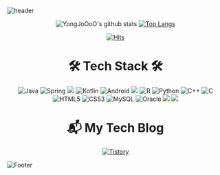 ![header](https://capsule-render.vercel.app/api?type=wave&color=auto&height=150&section=header&text=👏YONGJoOoO's%20GitHub👏&fontSize=37)

<div align=center>

![YongJoOoO's github stats](https://github-readme-stats.vercel.app/api?username=YongJoOoO&show_icons=true) [![Top Langs](https://github-readme-stats.vercel.app/api/top-langs/?username=YongJoOoO&layout=compact)](https://github.com/YongJoOoO/github-readme-stats)

[![Hits](https://hits.seeyoufarm.com/api/count/incr/badge.svg?url=https%3A%2F%2Fgithub.com%2FYongJoOoO&count_bg=%23FCC5C5&title_bg=%23FC7373&icon=&icon_color=%23E7E7E7&title=hits&edge_flat=false)](https://hits.seeyoufarm.com)
 
# 🛠 Tech Stack 🛠

![Java](https://img.shields.io/badge/Java-007396.svg?style=for-the-badge&logo=Java&logoColor=white)
![Spring](https://img.shields.io/badge/Spring-6DB33F.svg?style=for-the-badge&logo=Spring&logoColor=white)
<img src="https://img.shields.io/badge/SpringBoot-6DB33F?style=for-the-badge&logo=Spring Boot&logoColor=white">
![Kotlin](https://img.shields.io/badge/Kotlin-7F52FF.svg?style=for-the-badge&logo=Kotlin&logoColor=white)
![Android](https://img.shields.io/badge/Android-3DDC84.svg?style=for-the-badge&logo=Android&logoColor=white)
<img src="https://img.shields.io/badge/firebase-FFCA28?style=for-the-badge&logo=firebase&logoColor=white">
![R](https://img.shields.io/badge/R-276DC3.svg?style=for-the-badge&logo=R&logoColor=white)
![Python](https://img.shields.io/badge/Python-3776AB.svg?style=for-the-badge&logo=Python&logoColor=white)
![C++](https://img.shields.io/badge/C++-00599C.svg?style=for-the-badge&logo=C++&logoColor=white)
![C](https://img.shields.io/badge/C-A8B9CC.svg?style=for-the-badge&logo=C&logoColor=white)
![HTML5](https://img.shields.io/badge/HTML5-E34F26.svg?style=for-the-badge&logo=HTML5&logoColor=white)
![CSS3](https://img.shields.io/badge/CSS3-1572B6.svg?style=for-the-badge&logo=CSS3&logoColor=white)
![MySQL](https://img.shields.io/badge/MySQL-4479A1.svg?style=for-the-badge&logo=MySQL&logoColor=white)
![Oracle](https://img.shields.io/badge/Oracle-F80000.svg?style=for-the-badge&logo=Oracle&logoColor=white)
<img src="https://img.shields.io/badge/github-181717?style=for-the-badge&logo=github&logoColor=white">
<img src="https://img.shields.io/badge/git-F05032?style=for-the-badge&logo=git&logoColor=white">

# 📬 My Tech Blog
 
</a> <a href = "https://ccclean.tistory.com/"> <img alt="Tistory" src ="https://img.shields.io/badge/Tistory-white.svg?&style=for-the-badge"/></a>

</div>

![Footer](https://capsule-render.vercel.app/api?type=waving&color=auto&height=100&section=footer)
